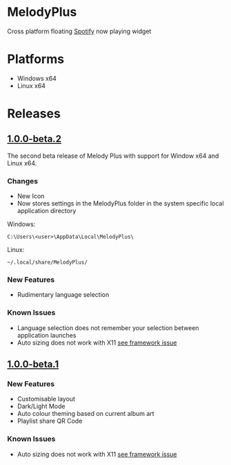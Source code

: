# MelodyPlus
Cross platform floating [Spotify](https://spotify.com) now playing widget

# Platforms
- Windows x64
- Linux x64

# Releases
## [1.0.0-beta.2](https://github.com/Thelonedevil/MelodyPlus/releases/tag/1.0.0-beta.2)
The second beta release of Melody Plus with support for Window x64 and Linux x64.

### Changes
- New Icon
- Now stores settings in the MelodyPlus folder in the system specific local application directory 

Windows:
```
C:\Users\<user>\AppData\Local\MelodyPlus\
```
Linux:
```
~/.local/share/MelodyPlus/
```
### New Features
- Rudimentary language selection
### Known Issues
- Language selection does not remember your selection between application launches
- Auto sizing does not work with X11 [see framework issue](https://github.com/AvaloniaUI/Avalonia/issues/1748) 

## [1.0.0-beta.1](https://github.com/Thelonedevil/MelodyPlus/releases/tag/1.0.0-beta.1)
### New Features
- Customisable layout
- Dark/Light Mode
- Auto colour theming based on current album art
- Playlist share QR Code

### Known Issues
- Auto sizing does not work with X11 [see framework issue](https://github.com/AvaloniaUI/Avalonia/issues/1748) 
